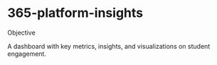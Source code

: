 # 365-platform-insights
Objective

A dashboard with key metrics, insights, and visualizations on student engagement.

